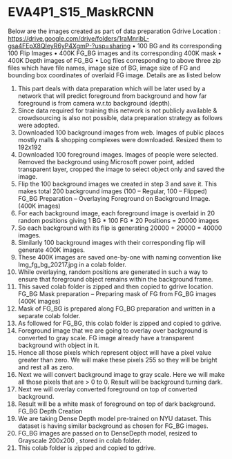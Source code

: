 # EVA4P1_S15_MaskRCNN
Below are the images created as part of data preparation
Gdrive Location : https://drive.google.com/drive/folders/1raMnribL-gsa4FEpX8QIeyR6yP4XgmP-?usp=sharing
•	100 BG and its corresponding 100 Flip Images 
•	400K FG_BG images and its corresponding 400K mask 
•	400K Depth images of FG_BG
•	Log files corresponding to above three zip files which have file names, image size of BG, image size of FG and bounding box coordinates of overlaid FG image.
Details are as listed below
1.	This part deals with data preparation which will be later used by a network that will predict foreground from background and how far foreground is from camera w.r.to background (depth).
2.	Since data required for training this network is not publicly available & crowdsourcing is also not possible, data preparation strategy as follows were adopted.
3.	Downloaded 100 background images from web. Images of public places mostly malls & shopping complexes were downloaded. Resized them to 192x192
4.	Downloaded 100 foreground images. Images of people were selected. Removed the background using Microsoft power point, added transparent layer, cropped the image to select object only and saved the image.
5.	Flip the 100 background images we created in step 3 and save it. This makes total 200 background images (100 – Regular, 100 – Flipped)
FG_BG Preparation – Overlaying Foreground on Background Image. (400K images)
6.	For each background image, each foreground image is overlaid in 20 random positions giving     1 BG * 100 FG * 20 Positions  = 20000 images
7.	So each background with its flip is generating 20000 + 20000 = 40000 images.
8.	Similarly 100 background images with their corresponding flip will generate 400K images.
9.	These 400K images are saved one-by-one with naming convention like Img_fg_bg_20217.jpg in a colab folder. 
10.	While overlaying, random positions are generated in such a way to ensure that foreground object remains within the background frame.
11.	This saved colab folder is zipped and then copied to gdrive location.
FG_BG Mask preparation – Preparing mask of FG from FG_BG images (400K images)
12.	Mask of FG_BG is prepared along FG_BG preparation and written in a separate colab folder.
13.	As followed for FG_BG, this colab folder is zipped and copied to gdrive.
14.	Foreground image that we are going to overlay over background is converted to gray scale. FG image already have a transparent background with object in it.
15.	Hence all those pixels which represent object will have a pixel value greater than zero. We will make these pixels 255 so they will be bright and rest all as zero.
16.	Next we will convert background image to gray scale. Here we will make all those pixels that are > 0 to 0. Result will be background turning dark.
17.	Next we will overlay converted foreground on top of converted background. 
18.	Result will be a white mask of foreground on top of dark background.
FG_BG Depth Creation
19.	We are taking Dense Depth model pre-trained on NYU dataset. This dataset is having similar background as chosen for FG_BG images.
20.	FG_BG images are passed on to DenseDepth model, resized to Grayscale 200x200 , stored in colab folder.
21.	This colab folder is zipped and copied to gdrive.

